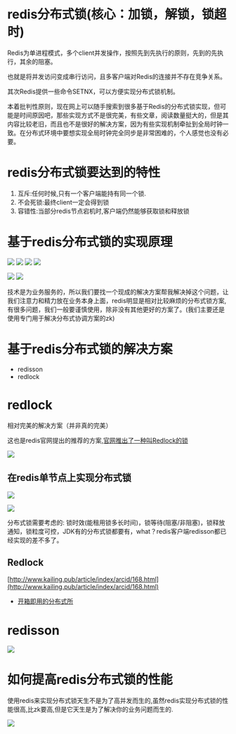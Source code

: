 # redis分布式锁(核心：加锁，解锁，锁超时)

Redis为单进程模式，多个client并发操作，按照先到先执行的原则，先到的先执行，其余的阻塞。

也就是将并发访问变成串行访问，且多客户端对Redis的连接并不存在竞争关系。

其次Redis提供一些命令SETNX，可以方便实现分布式锁机制。

本着批判性原则，现在网上可以随手搜索到很多基于Redis的分布式锁实现，但可能是时间原因吧，那些实现方式不是很完美，有些文章，阅读数量挺大的，但是其内容比较老旧，而且也不是很好的解决方案，因为有些实现机制牵扯到全局时钟一致。在分布式环境中要想实现全局时钟完全同步是非常困难的，个人感觉也没有必要。

# redis分布式锁要达到的特性

1. 互斥:任何时候,只有一个客户端能持有同一个锁.
2. 不会死锁:最终client一定会得到锁
3. 容错性:当部分redis节点宕机时,客户端仍然能够获取锁和释放锁

# 基于redis分布式锁的实现原理

![](pics/误删问题01.png)
![](pics/误删问题02.png)
![](pics/误删问题03.png)
![](pics/误删问题04.png)

![](pics/redis分布式锁的问题.png)
![](pics/redis分布式锁的问题02.png)

技术是为业务服务的，所以我们要找一个现成的解决方案帮我解决掉这个问题，让我们注意力和精力放在业务本身上面，redis明显是相对比较麻烦的分布式锁方案,有很多问题，我们一般要谨慎使用，除非没有其他更好的方案了。(我们主要还是使用专门用于解决分布式协调方案的zk)

# 基于redis分布式锁的解决方案

- redisson
- redlock

# redlock

相对完美的解决方案（并非真的完美）

这也是redis官网提出的推荐的方案,[官网推出了一种叫Redlock的锁](https://redis.io/topics/distlock)

![](pics/安全和可靠性保证.png)

## 在redis单节点上实现分布式锁

![](pics/采用单实例的正确实现01.png)

![](pics/采用单实例的正确实现02.png)

分布式锁需要考虑的: 锁时效(能租用锁多长时间)，锁等待(阻塞/非阻塞)，锁释放通知，锁粒度可控，JDK有的分布式锁都要有，what？redis客户端redisson都已经实现的差不多了。

## Redlock

[http://www.kailing.pub/article/index/arcid/168.html](http://www.kailing.pub/article/index/arcid/168.html)

- [开箱即用的分布式所](https://github.com/kekingcn/spring-boot-klock-starter)

# redisson

![](redisson分布式锁的实现原理.png)

# 如何提高redis分布式锁的性能

使用redis来实现分布式锁天生不是为了高并发而生的,虽然redis实现分布式锁的性能很高,比zk要高,但是它天生是为了解决你的业务问题而生的.

![](并发性能提高10倍的-高并发分布式锁解决方案.png)